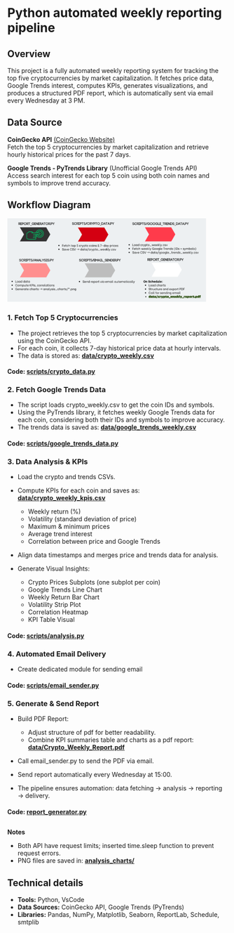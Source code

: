 # Python automated weekly reporting pipeline

## Overview
This project is a fully automated weekly reporting system for tracking the top five cryptocurrencies by market capitalization. It fetches price data, Google Trends interest, computes KPIs, generates visualizations, and produces a structured PDF report, which is automatically sent via email every Wednesday at 3 PM.

## Data Source
**CoinGecko API**  [(CoinGecko Website)]( https://www.coingecko.com/)  
Fetch the top 5 cryptocurrencies by market capitalization and retrieve hourly historical prices for the past 7 days.  


**Google Trends - PyTrends Library**  (Unofficial Google Trends API)  
Access search interest for each top 5 coin using both coin names and symbols to improve trend accuracy.


## Workflow Diagram 

<img src="./image/workflow.png" alt="erd" width="90%">



### 1. Fetch Top 5 Cryptocurrencies
- The project retrieves the top 5 cryptocurrencies by market capitalization using the CoinGecko API.
- For each coin, it collects 7-day historical price data at hourly intervals.
- The data is stored as: **[data/crypto_weekly.csv](data/crypto_weekly.csv)**

#### Code: [scripts/crypto_data.py](scripts/crypto_data.py)


### 2. Fetch Google Trends Data
- The script loads crypto_weekly.csv to get the coin IDs and symbols.
- Using the PyTrends library, it fetches weekly Google Trends data for each coin, considering both their IDs and symbols to improve accuracy.
- The trends data is saved as: **[data/google_trends_weekly.csv](data/google_trends_weekly.csv)**

#### Code: [scripts/google_trends_data.py](scripts/google_trends_data.py)


### 3. Data Analysis & KPIs
- Load the crypto and trends CSVs.
- Compute KPIs for each coin and saves as: **[data/crypto_weekly_kpis.csv](data/crypto_weekly_kpis.csv)**
  - Weekly return (%)
  - Volatility (standard deviation of price)
  - Maximum & minimum prices
  - Average trend interest
  - Correlation between price and Google Trends
- Align data timestamps and merges price and trends data for analysis.

- Generate Visual Insights:
  - Crypto Prices Subplots (one subplot per coin)
  - Google Trends Line Chart
  - Weekly Return Bar Chart
  - Volatility Strip Plot
  - Correlation Heatmap
  - KPI Table Visual

#### Code: [scripts/analysis.py](scripts/analysis.py)

### 4. Automated Email Delivery
- Create dedicated module for sending email 

#### Code: [scripts/email_sender.py](scripts/email_sender.py)


### 5. Generate & Send Report
- Build PDF Report:
  - Adjust structure of pdf for better readability.
  - Combine KPI summaries table and charts as a pdf report: **[data/Crypto_Weekly_Report.pdf](data/Crypto_Weekly_Report.pdf)**

- Call email_sender.py to send the PDF via email.
- Send report automatically every Wednesday at 15:00.  
- The pipeline ensures automation: data fetching → analysis → reporting → delivery.

#### Code: [report_generator.py](report_generator.py)
##
**Notes**
- Both API have request limits; inserted time.sleep function to prevent request errors.
- PNG files are saved in: **[analysis_charts/](analysis_charts/)**


## Technical details
- **Tools:** Python, VsCode
- **Data Sources:** CoinGecko API, Google Trends (PyTrends)
- **Libraries:** Pandas, NumPy, Matplotlib, Seaborn, ReportLab, Schedule, smtplib